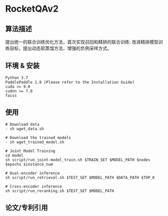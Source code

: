 # RocketQAv2

## 算法描述
提出统一的联合训练优化方法，首次实现召回和精排的联合训练: 改进精排模型训练目标，提出动态软蒸馏方法，增强的负例采样方式。

## 环境 & 安装

```shell
Python 3.7
PaddlePaddle 1.8 (Please refer to the Installation Guide)
cuda >= 9.0
cudnn >= 7.0
faiss
```

## 使用

```shell
# Download data
- sh wget_data.sh

# Download the trained models
- sh wget_trained_model.sh

# Joint Model Training
cd model
sh script/run_joint-model_train.sh $TRAIN_SET $MODEL_PATH $nodes $epochs $instance_num

# Dual-encoder inference
sh script/run_retrieval.sh $TEST_SET $MODEL_PATH $DATA_PATH $TOP_K

# Cross-encoder inference
sh script/run_reranking.sh $TEST_SET $MODEL_PATH

```

## 论文/专利引用

